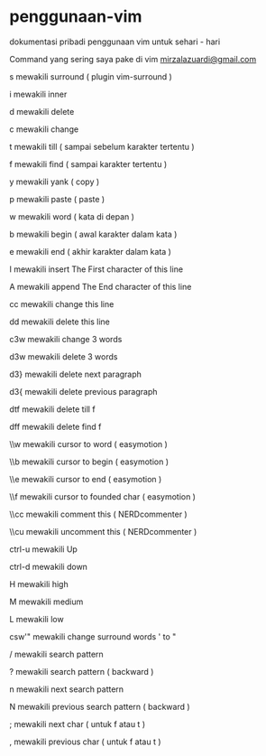 # penggunaan-vim
dokumentasi pribadi penggunaan vim untuk sehari - hari


Command yang sering saya pake di vim <mirzalazuardi@gmail.com>


s mewakili surround ( plugin vim-surround )

i mewakili inner

d mewakili delete

c mewakili change

t mewakili till ( sampai sebelum karakter tertentu )

f mewakili find ( sampai karakter tertentu )

y mewakili yank ( copy )

p mewakili paste ( paste )

w mewakili word ( kata di depan )

b mewakili begin ( awal karakter dalam kata )

e mewakili end ( akhir karakter dalam kata )

I mewakili insert The First character of this line

A mewakili append The End character of this line


cc mewakili change this line

dd mewakili delete this line


c3w mewakili change 3 words

d3w mewakili delete 3 words

d3} mewakili delete next paragraph

d3{ mewakili delete previous paragraph


dtf mewakili delete till f

dff mewakili delete find f


\\\w mewakili cursor to word ( easymotion )

\\\b mewakili cursor to begin ( easymotion )

\\\e mewakili cursor to end ( easymotion )

\\\f mewakili cursor to founded char ( easymotion )

\\\cc mewakili comment this ( NERDcommenter )

\\\cu mewakili uncomment this ( NERDcommenter )

ctrl-u mewakili Up

ctrl-d mewakili down

H mewakili high

M mewakili medium

L mewakili low


csw'" mewakili change surround words ' to "


/ mewakili search pattern

? mewakili search pattern ( backward )

n mewakili next search pattern

N mewakili previous search pattern ( backward )

; mewakili next char ( untuk f atau t )

, mewakili previous char ( untuk f atau t )
